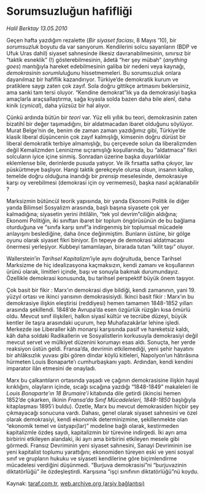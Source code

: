 # Sorumsuzluğun hafifliği

*Halil Berktay 13.05.2010*

<div class="yazi"><p>Geçen hafta yazdığım rezalette (<i>Bir siyaset faciası</i>, 8 Mayıs ’10), bir <i>sorumsuzluk</i> boyutu da var sanıyorum. Kendilerini solcu sayanların (BDP ve Ufuk Uras dahil) siyaset sahnesinde ilkesiz davranabilmesinin, sınırsız bir “taktik esneklik” (!) gösterebilmesinin, âdetâ “her şey mübah” (<i>anything goes</i>) mantığıyla hareket edebilmesinin galiba bir nedeni veya kaynağı, <i>demokrasinin sorumluluğunu</i> hissetmemeleri. Bu sorumsuzluk onlara dayanılmaz bir hafiflik kazandırıyor. Türkiye’de demokratik kurum ve pratiklere saygı zaten çok zayıf. Sola doğru gittikçe artmasını beklersiniz, ama sanki tam tersi oluyor. “Kendine demokrat”lık ya da demokrasiyi başka amaçlarla araçsallaştırma, sağa kıyasla solda bazen daha bile alenî, daha kinik (<i>cynical</i>), daha yüzsüz bir hal alıyor. </p>
<p>Çünkü ardında bütün bir <i>teori</i> var. Yüz elli yıllık bu teori, demokrasinin zaten bizatihî bir değer taşımadığını, bir aldatmacadan ibaret olduğunu söylüyor. Murat Belge’nin de, benim de zaman zaman yazdığımız gibi, Türkiye’de klasik liberal düşüncenin çok zayıf kalmışlığı, kimsenin doğru dürüst bir liberal demokratik terbiye almamışlığı, bu çerçevede solun da liberalizmden değil Kemalizmden Leninizme sıçramışlığı koşullarında, bu “aldatmaca” fikri solcuların iyice içine sinmiş. Sonradan üzerine başka duyarlılıklar eklemlense bile, derinlerde pusuda yatıyor. Ve ilk fırsatta satha çıkıyor, lav püskürtmeye başlıyor. Hangi taktik gerekçeyle olursa olsun, insanın kalkıp, temelde doğru olduğuna inandığı bir <i>prensip</i> meselesinde, demokrasiye karşı oy verebilmesi (demokrasi için oy vermemesi), başka nasıl açıklanabilir ? </p>
<p>Marksizmin bütüncül teorik yapısında, bir yanda Ekonomi Politik ile diğer yanda Bilimsel Sosyalizm arasında, başlı başına siyasete çok yer kalmadığına; siyasetin yerini ihtilâlin, “tek yol devrim”ciliğin aldığına; Ekonomi Politiğin, iki sınıftan ibaret bir toplum öngörüsünün de bu bağlama oturduğuna ve “sınıfa karşı sınıf”a indirgenmiş bir toplumsal mücadele anlayışını beslediğine, daha önce değinmiştim. Bunların üstüne, bir gölge oyunu olarak siyaset fikri biniyor. En tepeye de demokrasi aldatmacası önermesi yerleşiyor. Kubbeyi tamamlayan, birarada tutan “kilit taşı” oluyor. </p>
<p>Wallerstein’in <i>Tarihsel Kapitalizm</i>’iyle aynı doğrultuda, bence Tarihsel Marksizme de hiç idealizasyona kaçmaksızın, kendi zamanı ve koşullarının ürünü olarak, limitleri içinde, başı ve sonuyla bakmak durumundayız. Özellikle demokrasi konusunda, bu tarihsel perspektif büyük önem taşıyor.</p>
<p>Çok basit bir fikir : Marx’ın demokrasi diye bildiği, kendi zamanının, yani 19. yüzyıl ortası ve ikinci yarısının demokrasisiydi. İkinci basit fikir : Marx’ın bu demokrasiye ilişkin eleştirisi (reddiyesi) hemen tamamen 1848-1852 yılları arasında şekillendi. 1848’de Avrupa’da esen özgürlük rüzgârı kısa ömürlü oldu. Mevcut sınıf ilişkileri, halkın siyasî kültür ve tecrübe düzeyi, büyük kentler ile taşra arasındaki uçurum, hep Muhafazakârlar lehine işledi. Merkezde ise Liberaller kâh monarşi karşısında pasif ve hareketsiz kaldı, kâh daha soldaki Radikallerin ve Sosyalistlerin korkusuyla demokrasiyi değil mevcut servet ve mülkiyet düzenini korumayı esas aldı. Sonuçta, her yerde reaksiyon üstün geldi. Fransa’da, devrimin etkilemediği, yeni şehir hayatını bir ahlâksızlık yuvası gibi gören dindar köylü kitleleri, Napolyon’un hâtırâsına hürmeten Louis Bonaparte’ı cumhurbaşkanı yaptı. Ardından, kendi kendini imparator ilân etmesini de onayladı. </p>
<p>Marx bu çalkantıların ortasında yaşadı ve çağının demokrasisine ilişkin hayal kırıklığını, olayların içinde, sıcağı sıcağına yazdığı “1848-1849” makaleleri ile <i>Louis Bonaparte’ın 18 Brumaire’i</i> kitabında dile getirdi (ikincisi hemen 1852’de çıkarken, ilkinin <i>Fransa’da Sınıf Mücadeleleri, 1848-1850</i> başlığıyla kitaplaşması 1895’i buldu). Özetle, Marx bu mevcut demokrasiden hiçbir şey çıkmayacağı sonucuna vardı. Dahası, genel olarak siyaset sahnesini ve özel olarak demokrasiyi, kendi ekonomik determinizmine, şekillenmekte olan “ekonomik temel ve üstyapı(lar)” modeline bağlı olarak, kestirmeden kapitalizmle özdeş saydı, kapitalizmin bir türevine indirgedi. İki ayrı ama birbirini etkileyen alandaki, iki ayrı ama birbirini etkileyen mesele gibi görmedi. Fransız Devriminin yeni siyaset sahnesini, Sanayi Devriminin ise yeni kapitalist toplumu yarattığını; ekonomiden türeyen eski ve yeni sosyal sınıf ve grupların hukuku ve siyaseti kendilerine göre biçimlendirme mücadelesi verdiğini düşünmedi. “Burjuva demokrasisi”ni “burjuvazinin diktatörlüğü” ile özdeşleştirdi. Karşısına “işçi sınıfının diktatörlüğü”nü koydu.</p></div>

Kaynak: [taraf.com.tr](m), [web.archive.org (arşiv bağlantısı)](http://web.archive.org/web/20100516033048/http://taraf.com.tr:80/halil-berktay/makale-sorumsuzlugun-hafifligi.htm)
